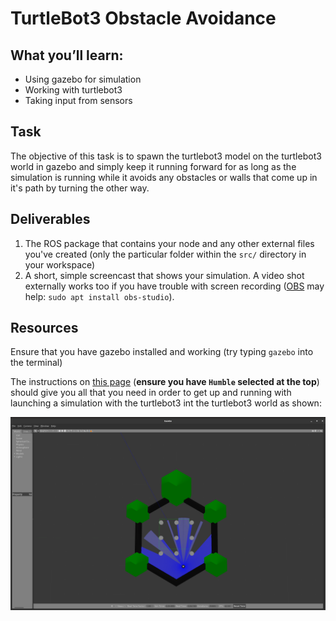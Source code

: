 # TurtleBot3 Obstacle Avoidance

## What you’ll learn:

- Using gazebo for simulation
- Working with turtlebot3
- Taking input from sensors

## Task

The objective of this task is to spawn the turtlebot3 model on the turtlebot3 world in gazebo and simply keep it
running forward for as long as the simulation is running while it avoids any obstacles or walls that come up in it's
path by turning the other way.

## Deliverables

1. The ROS package that contains your node and any other external files you've created (only the particular folder
   within the `src/` directory in your workspace)
1. A short, simple screencast that shows your simulation. A video shot externally works too if you have trouble with
   screen recording ([OBS](https://obsproject.com/) may help: `sudo apt install obs-studio`).

## Resources

Ensure that you have gazebo installed and working (try typing `gazebo` into the terminal)

The instructions on [this page](https://emanual.robotis.com/docs/en/platform/turtlebot3/simulation/#gazebo-simulation)
(**ensure you have `Humble` selected at the top**) should give you all that you need in order to get up and running with
launching a simulation with the turtlebot3 int the turtlebot3 world as shown:

![turtlebot3_world](images/turtlebot3_world.png)
